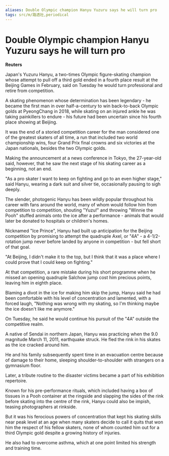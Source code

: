 ```yaml
---
aliases: Double Olympic champion Hanyu Yuzuru says he will turn pro
tags: src/m/路透社,periodical
---
```


# Double Olympic champion Hanyu Yuzuru says he will turn pro

**Reuters**

Japan's Yuzuru Hanyu, a two-times Olympic figure-skating champion whose attempt to pull off a third gold ended in a fourth place result at the Beijing Games in February, said on Tuesday he would turn professional and retire from competition.

A skating phenomenon whose determination has been legendary - he became the first man in over half-a-century to win back-to-back Olympic golds at PyeongChang in 2018, while skating on an injured ankle he was taking painkillers to endure - his future had been uncertain since his fourth place showing at Beijing.

It was the end of a storied competition career for the man considered one of the greatest skaters of all time, a run that included two world championship wins, four Grand Prix final crowns and six victories at the Japan nationals, besides the two Olympic golds.

Making the announcement at a news conference in Tokyo, the 27-year-old said, however, that he saw the next stage of his skating career as a beginning, not an end.

"As a pro skater I want to keep on fighting and go to an even higher stage," said Hanyu, wearing a dark suit and silver tie, occasionally pausing to sigh deeply.

The slender, photogenic Hanyu has been wildly popular throughout his career with fans around the world, many of whom would follow him from competition to competition, shouting "Yuzu!" and throwing "Winnie the Pooh" stuffed animals onto the ice after a performance - animals that would later be donated to hospitals or children's homes.

Nicknamed "Ice Prince", Hanyu had built up anticipation for the Beijing competition by promising to attempt the quadruple Axel, or "4A" - a 4-1/2-rotation jump never before landed by anyone in competition - but fell short of that goal.

"At Beijing, I didn't make it to the top, but I think that it was a place where I could prove that I could keep on fighting."

At that competition, a rare mistake during his short programme when he missed an opening quadruple Salchow jump cost him precious points, leaving him in eighth place.

Blaming a divot in the ice for making him skip the jump, Hanyu said he had been comfortable with his level of concentration and lamented, with a forced laugh, "Nothing was wrong with my skating, so I'm thinking maybe the ice doesn't like me anymore."

On Tuesday, he said he would continue his pursuit of the "4A" outside the competitive realm.

A native of Sendai in northern Japan, Hanyu was practicing when the 9.0 magnitude March 11, 2011, earthquake struck. He fled the rink in his skates as the ice cracked around him.

He and his family subsequently spent time in an evacuation centre because of damage to their home, sleeping shoulder-to-shoulder with strangers on a gymnasium floor.

Later, a tribute routine to the disaster victims became a part of his exhibition repertoire.

Known for his pre-performance rituals, which included having a box of tissues in a Pooh container at the ringside and slapping the sides of the rink before skating into the centre of the rink, Hanyu could also be impish, teasing photographers at rinkside.

But it was his ferocious powers of concentration that kept his skating skills near peak level at an age when many skaters decide to call it quits that won him the respect of his fellow skaters, none of whom counted him out for a third Olympic gold despite a growing history of injuries.

He also had to overcome asthma, which at one point limited his strength and training time.
